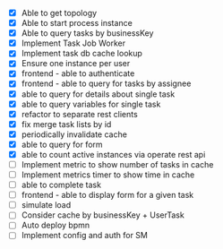 - [x] Able to get topology
- [x] Able to start process instance
- [x] Able to query tasks by businessKey
- [x] Implement Task Job Worker
- [x] Implement task db cache lookup
- [x] Ensure one instance per user
- [x] frontend - able to authenticate
- [x] frontend - able to query for tasks by assignee
- [x] able to query for details about single task
- [x] able to query variables for single task
- [x] refactor to separate rest clients
- [x] fix merge task lists by id
- [x] periodically invalidate cache
- [x] able to query for form
- [x] able to count active instances via operate rest api
- [ ] Implement metric to show number of tasks in cache
- [ ] Implement metrics timer to show time in cache
- [ ] able to complete task
- [ ] frontend - able to display form for a given task
- [ ] simulate load
- [ ] Consider cache by businessKey + UserTask
- [ ] Auto deploy bpmn
- [ ] Implement config and auth for SM